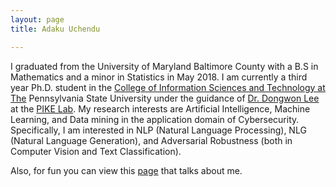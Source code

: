 ```yaml
---
layout: page
title: Adaku Uchendu 

---
```

I graduated from the University of Maryland Baltimore County with a B.S in Mathematics and a minor 
in Statistics in May 2018. I am currently a third year Ph.D. student in the [College of Information Sciences and Technology at The](https://ist.psu.edu/)
Pennsylvania State University under the guidance of [Dr. Dongwon Lee](http://pike.psu.edu/dongwon/) at the [PIKE Lab](http://pike.psu.edu/). My research interests are Artificial Intelligence, Machine Learning, and 
Data mining in the application domain of Cybersecurity. 
Specifically, I am interested in NLP (Natural Language Processing), NLG (Natural Language Generation), and Adversarial Robustness (both in Computer Vision and Text Classification).


Also, for fun you can view this [page](https://news.umbc.edu/adaku-uchendu-to-extend-passion-for-mathematics-through-information-sciences-ph-d-at-penn-state/) that talks about me. 
